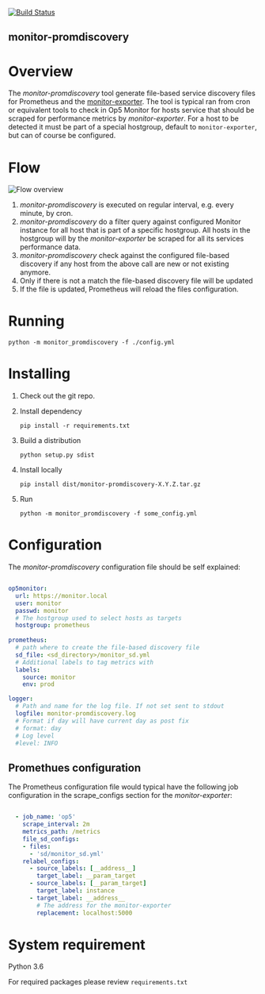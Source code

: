 [![Build Status](https://api.travis-ci.org/opsdis/monitor-promdiscovery.svg?branch=master)](https://api.travis-ci.org/opsdis/monitor-promdiscovery)

monitor-promdiscovery
------------------------

# Overview
The *monitor-promdiscovery* tool generate file-based service discovery files for Prometheus and the [monitor-exporter](https://bitbucket.org/opsdis/monitor-exporter). 
The tool is typical ran from cron or equivalent tools to check in Op5 Monitor for hosts service that should be scraped for performance metrics by *monitor-exporter*.  For a host to be detected it must be part of a special hostgroup, default to `monitor-exporter`, but can of course be configured.

# Flow

![Flow overview](https://bitbucket.org/opsdis/monitor-promdiscovery/raw/master/doc/overview.png)

 1. *monitor-promdiscovery* is executed on regular interval, e.g. every minute, by cron.
 2. *monitor-promdiscovery* do a filter query against configured Monitor instance for all host that is part of a specific hostgroup. All hosts in the hostgroup will by the *monitor-exporter* be scraped for all its services performance data. 
 3. *monitor-promdiscovery* check against the configured file-based discovery if any host from the above call are new or not existing anymore.
 4. Only if there is not a match the file-based discovery file will be updated
 5. If the file is updated, Prometheus will reload the files configuration.

# Running 
	python -m monitor_promdiscovery -f ./config.yml
	
# Installing
1. Check out the git repo.
2. Install dependency
    
    `pip install -r requirements.txt`
     
3. Build a distribution 

    `python setup.py sdist`

4. Install locally
 
    `pip install dist/monitor-promdiscovery-X.Y.Z.tar.gz`
     
5. Run

    `python -m monitor_promdiscovery -f some_config.yml`




# Configuration
The *monitor-promdiscovery* configuration file should be self explained:
```yaml

op5monitor:  
  url: https://monitor.local  
  user: monitor  
  passwd: monitor  
  # The hostgroup used to select hosts as targets  
  hostgroup: prometheus  
  
prometheus:  
  # path where to create the file-based discovery file  
  sd_file: <sd_directory>/monitor_sd.yml  
  # Additional labels to tag metrics with  
  labels:  
    source: monitor  
    env: prod

logger:
  # Path and name for the log file. If not set sent to stdout
  logfile: monitor-promdiscovery.log
  # Format if day will have current day as post fix
  # format: day
  # Log level
  #level: INFO

``` 

## Promethues configuration
The Prometheus configuration file would typical have the following job configuration in the scrape_configs section for the *monitor-exporter*:  
```yaml

  - job_name: 'op5'
    scrape_interval: 2m
    metrics_path: /metrics
    file_sd_configs:
    - files:
      - 'sd/monitor_sd.yml'
    relabel_configs:
      - source_labels: [__address__]
        target_label: __param_target
      - source_labels: [__param_target]
        target_label: instance
      - target_label: __address__
        # The address for the monitor-exporter
        replacement: localhost:5000

```

# System requirement
Python 3.6

For required packages please review `requirements.txt`


